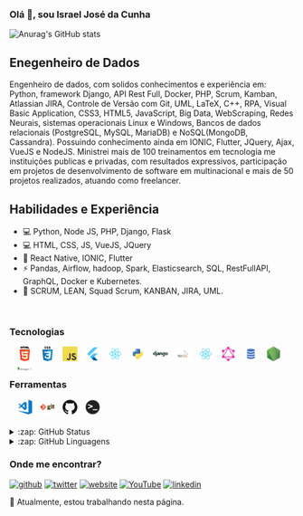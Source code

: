 ### Olá 👋, sou Israel José da Cunha


![Anurag's GitHub stats](https://github-readme-stats.vercel.app/api?username=israeljcunha&show_icons=true&theme=onedark&count_private=true)
<br />

## Enegenheiro de Dados
<!-- ![Enegenheiro de Dados](link about) -->

Engenheiro de dados, com solidos conhecimentos e experiência em: Python, framework Django, API Rest Full, Docker, PHP, Scrum, Kamban, Atlassian JIRA, Controle de Versão com Git, UML, LaTeX, C++, RPA, Visual Basic Application, CSS3, HTML5, JavaScript, Big Data, WebScraping, Redes Neurais, sistemas operacionais Linux e Windows, Bancos de dados relacionais (PostgreSQL, MySQL, MariaDB) e NoSQL(MongoDB, Cassandra). Possuindo conhecimento ainda em IONIC, Flutter, JQuery, Ajax, VueJS e NodeJS. Ministrei mais de 100 treinamentos em tecnologia me instituições publicas e privadas, com resultados expressivos, participação em projetos de desenvolvimento de software em multinacional e mais de 50 projetos realizados, atuando como freelancer.


## Habilidades e Experiência
* 💻 Python, Node JS, PHP, Django, Flask
* 💻 HTML, CSS, JS, VueJS, JQuery
* 📱 React Native, IONIC, Flutter
* ⚡ Pandas, Airflow, hadoop, Spark, Elasticsearch, SQL, RestFullAPI, GraphQL, Docker e Kubernetes.
* 🌱 SCRUM, LEAN, Squad Scrum, KANBAN, JIRA, UML.

<br>

### Tecnologias

<img align="left" alt="HTML5" width="26px" style="margin-left:1em" src="https://raw.githubusercontent.com/github/explore/80688e429a7d4ef2fca1e82350fe8e3517d3494d/topics/html/html.png">
<img align="left" alt="CSS3" width="26px" style="margin-left:1em" src="https://raw.githubusercontent.com/github/explore/80688e429a7d4ef2fca1e82350fe8e3517d3494d/topics/css/css.png" />
<img align="left" alt="JavaScript" width="26px" style="margin-left:1em" src="https://raw.githubusercontent.com/github/explore/80688e429a7d4ef2fca1e82350fe8e3517d3494d/topics/javascript/javascript.png" />
<img align="left" alt="JavaScript" width="26px" style="margin-left:1em" src="https://raw.githubusercontent.com/github/explore/80688e429a7d4ef2fca1e82350fe8e3517d3494d/topics/flutter/flutter.png" />
<img align="left" alt="React" width="26px" style="margin-left:1em" src="https://raw.githubusercontent.com/github/explore/80688e429a7d4ef2fca1e82350fe8e3517d3494d/topics/react/react.png" />
<img align="left" alt="Deno" width="26px" style="margin-left:1em" src="https://raw.githubusercontent.com/github/explore/361e2821e2dea67711cde99c9c40ed357061cf27/topics/python/python.png" />
<img align="left" alt="CSS3" width="26px" style="margin-left:1em" src="https://raw.githubusercontent.com/github/explore/80688e429a7d4ef2fca1e82350fe8e3517d3494d/topics/django/django.png" />
<img align="left" alt="MySQL" width="26px" style="margin-left:1em" src="https://raw.githubusercontent.com/github/explore/80688e429a7d4ef2fca1e82350fe8e3517d3494d/topics/mysql/mysql.png" />
<img align="left" alt="React" width="26px" style="margin-left:1em" src="https://raw.githubusercontent.com/github/explore/80688e429a7d4ef2fca1e82350fe8e3517d3494d/topics/react/react.png" />
<img align="left" alt="GraphQL" width="26px" style="margin-left:1em" src="https://raw.githubusercontent.com/github/explore/80688e429a7d4ef2fca1e82350fe8e3517d3494d/topics/graphql/graphql.png" />
<img align="left" alt="SQL" width="26px" style="margin-left:1em" src="https://raw.githubusercontent.com/github/explore/80688e429a7d4ef2fca1e82350fe8e3517d3494d/topics/sql/sql.png" />
<img align="left" alt="Node.js" width="26px" style="margin-left:1em" src="https://raw.githubusercontent.com/github/explore/80688e429a7d4ef2fca1e82350fe8e3517d3494d/topics/nodejs/nodejs.png" />
<img align="left" alt="MongoDB" width="26px" style="margin-left:1em" src="https://raw.githubusercontent.com/github/explore/80688e429a7d4ef2fca1e82350fe8e3517d3494d/topics/mongodb/mongodb.png" />

<br><br>

### Ferramentas

<img align="left" alt="Visual Studio Code" width="26px" style="margin-left:1em" src="https://raw.githubusercontent.com/github/explore/80688e429a7d4ef2fca1e82350fe8e3517d3494d/topics/visual-studio-code/visual-studio-code.png" />
<img align="left" alt="Git" width="26px" style="margin-left:1em" src="https://raw.githubusercontent.com/github/explore/80688e429a7d4ef2fca1e82350fe8e3517d3494d/topics/git/git.png" />
<img align="left" alt="GitHub" width="26px" style="margin-left:1em" src="https://raw.githubusercontent.com/github/explore/78df643247d429f6cc873026c0622819ad797942/topics/github/github.png" />
<img align="left" alt="Terminal" width="26px" style="margin-left:1em" src="https://raw.githubusercontent.com/github/explore/80688e429a7d4ef2fca1e82350fe8e3517d3494d/topics/terminal/terminal.png" />

<br><br>



<details>
  <summary> :zap: GitHub Status</summary>

  [![willianrod's wakatime stats](https://github-readme-stats.vercel.app/api/wakatime?username=israeljcunha)](https://github.com/anuraghazra/github-readme-stats)

</details>

<details>
  <summary> :zap: GitHub Linguagens</summary>

  [![Top Langs](https://github-readme-stats.vercel.app/api/top-langs/?username=israeljcunha&langs_count=8)](https://github.com/anuraghazra/github-readme-stats)

</details>


### Onde me encontrar?

[<img src='https://cdn.jsdelivr.net/npm/simple-icons@3.0.1/icons/github.svg' alt='github' height='40'>](https://github.com/israeljcunha) [<img src='https://cdn.jsdelivr.net/npm/simple-icons@3.0.1/icons/twitter.svg' alt='twitter' height='40'>](https://twitter.com/israel__cunha)  [<img src='https://cdn.jsdelivr.net/npm/simple-icons@3.0.1/icons/icloud.svg' alt='website' height='40'>](https://israelcunha.gitlab.io/home/) [<img src='https://cdn.jsdelivr.net/npm/simple-icons@3.0.1/icons/youtube.svg' alt='YouTube' height='40'>](https://www.youtube.com/channel/UCcV2u7YnltC6s0upWZmoPHg) [<img src='https://cdn.jsdelivr.net/npm/simple-icons@3.0.1/icons/linkedin.svg' alt='linkedin' height='40'>](https://www.linkedin.com/in/israel-jos%C3%A9-da-cunha-96b91b4a) 
 

🔭 Atualmente, estou trabalhando nesta página. 

<!--
**israeljcunha/israeljcunha** is a ✨ _special_ ✨ repository because its `README.md` (this file) appears on your GitHub profile.

Here are some ideas to get you started:

- 🔭 I’m currently working on ...
- 🌱 I’m currently learning ...
- 👯 I’m looking to collaborate on ...
- 🤔 I’m looking for help with ...
- 💬 Ask me about ...
- 📫 How to reach me: ...
- 😄 Pronouns: ...
- ⚡ Fun fact: ...
-->
